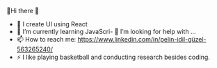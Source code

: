 👋Hi there 👋
- 🔭 I create UI using React
- 🌱 I’m currently learning JavaScri- 🤔 I’m looking for help with ...
- 📫 How to reach me:  https://www.linkedin.com/in/pelin-idil-güzel-563265240/
- ⚡ I like playing basketball and conducting research besides coding.


<!--
**idillpelinn/idillpelinn** is a ✨ _special_ ✨ repository because its `README.md` (this file) appears on your GitHub profile.

Here are some ideas to get you started:

- 🔭 I’m currently working on ...
- 🌱 I’m currently learning ...
- 👯 I’m looking to collaborate on ...
- 🤔 I’m looking for help with ...
- 💬 Ask me about ...
- 📫 How to reach me: ...
- 😄 Pronouns: ...
- ⚡ Fun fact: ...
-->
